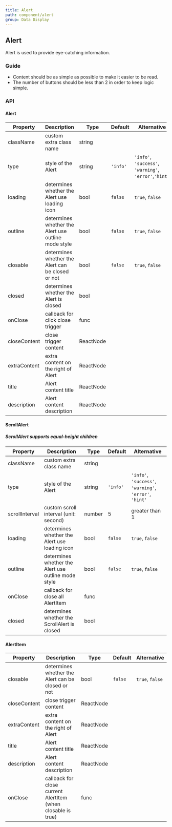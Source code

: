 ```yaml
---
title: Alert
path: component/alert
group: Data Display
---
```


## Alert

Alert is used to provide eye-catching information.

### Guide

- Content should be as simple as possible to make it easier to be read.
- The number of buttons should be less than 2 in order to keep logic simple.

### API

#### Alert

| Property     | Description                                         | Type      | Default  | Alternative                                            |
| ------------ | --------------------------------------------------- | --------- | -------- | ------------------------------------------------------ |
| className    | custom extra class name                             | string    |          |                                                        |
| type         | style of the Alert                                  | string    | `'info'` | `'info'`, `'success'`, `'warning'`, `'error'`,`'hint'` |
| loading      | determines whether the Alert use loading icon       | bool      | `false`  | `true`, `false`                                        |
| outline      | determines whether the Alert use outline mode style | bool      | `false`  | `true`, `false`                                        |
| closable     | determines whether the Alert can be closed or not   | bool      | `false`  | `true`, `false`                                        |
| closed       | determines whether the Alert is closed              | bool      |          |                                                        |
| onClose      | callback for click close trigger                    | func      |          |                                                        |
| closeContent | close trigger content                               | ReactNode |          |                                                        |
| extraContent | extra content on the right of Alert                 | ReactNode |          |                                                        |
| title        | Alert content title                                 | ReactNode |          |                                                        |
| description  | Alert content description                           | ReactNode |          |                                                        |

#### ScrollAlert

##### ScrollAlert supports equal-height children

| Property       | Description                                         | Type   | Default  | Alternative                                             |
| -------------- | --------------------------------------------------- | ------ | -------- | ------------------------------------------------------- |
| className      | custom extra class name                             | string |          |                                                         |
| type           | style of the Alert                                  | string | `'info'` | `'info'`, `'success'`, `'warning'`, `'error'`, `'hint'` |
| scrollInterval | custom scroll interval (unit: second)               | number | 5        | greater than 1                                          |
| loading        | determines whether the Alert use loading icon       | bool   | `false`  | `true`, `false`                                         |
| outline        | determines whether the Alert use outline mode style | bool   | `false`  | `true`, `false`                                         |
| onClose        | callback for close all AlertItem                    | func   |          |                                                         |
| closed         | determines whether the ScrollAlert is closed        | bool   |          |                                                         |

#### AlertItem

| Property     | Description                                                  | Type      | Default | Alternative     |
| ------------ | ------------------------------------------------------------ | --------- | ------- | --------------- |
| closable     | determines whether the Alert can be closed or not            | bool      | `false` | `true`, `false` |
| closeContent | close trigger content                                        | ReactNode |         |                 |
| extraContent | extra content on the right of Alert                          | ReactNode |         |                 |
| title        | Alert content title                                          | ReactNode |         |                 |
| description  | Alert content description                                    | ReactNode |         |                 |
| onClose      | callback for close current AlertItem (when closable is true) | func      |         |                 |
